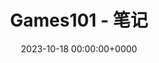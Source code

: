---
title: Games101 - 笔记
description: "Notes about Games101"
slug: Games101
date: 2023-10-18 00:00:00+0000
categories:
    - Computer Graphic
tags:
    - Games101
    - Computer Graphic
    - CS
    - Games
weight: 1
---